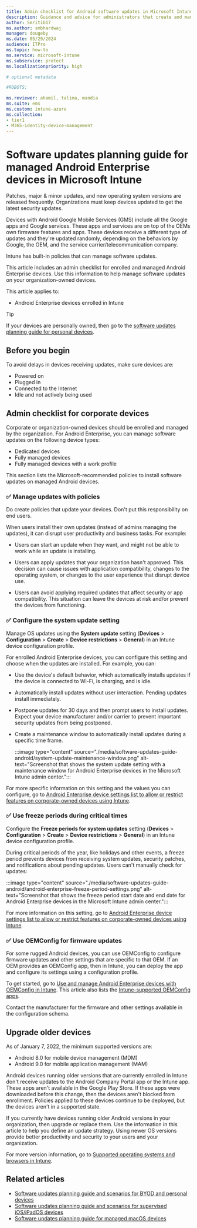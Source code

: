 ```yaml
---
title: Admin checklist for Android software updates in Microsoft Intune
description: Guidance and advice for administrators that create and manage software updated for Android devices using Microsoft Intune. See tasks and settings that can manage updates on corporate owned Android Enterprise devices.
author: Smritib17
ms.author: smbhardwaj
manager: dougeby
ms.date: 05/29/2024
audience: ITPro
ms.topic: how-to
ms.service: microsoft-intune
ms.subservice: protect
ms.localizationpriority: high

# optional metadata

#ROBOTS:

ms.reviewer: ahamil, talima, mandia
ms.suite: ems
ms.custom: intune-azure
ms.collection:
- tier1
- M365-identity-device-management
---
```


# Software updates planning guide for managed Android Enterprise devices in Microsoft Intune

Patches, major & minor updates, and new operating system versions are released frequently. Organizations must keep devices updated to get the latest security updates.

Devices with Android Google Mobile Services (GMS) include all the Google apps and Google services. These apps and services are on top of the OEMs own firmware features and apps. These devices receive a different type of updates and they're updated randomly, depending on the behaviors by Google, the OEM, and the service carrier/telecommunication company.

Intune has built-in policies that can manage software updates.

This article includes an admin checklist for enrolled and managed Android Enterprise devices. Use this information to help manage software updates on your organization-owned devices.

This article applies to:

- Android Enterprise devices enrolled in Intune

> [!TIP]
> If your devices are personally owned, then go to the [software updates planning guide for personal devices](software-updates-guide-personal-byod.md).

## Before you begin

To avoid delays in devices receiving updates, make sure devices are:

- Powered on
- Plugged in
- Connected to the Internet
- Idle and not actively being used

## Admin checklist for corporate devices

Corporate or organization-owned devices should be enrolled and managed by the organization. For Android Enterprise, you can manage software updates on the following device types:

- Dedicated devices
- Fully managed devices
- Fully managed devices with a work profile

This section lists the Microsoft-recommended policies to install software updates on managed Android devices.

### ✅ Manage updates with policies

Do create policies that update your devices. Don't put this responsibility on end users.

When users install their own updates (instead of admins managing the updates), it can disrupt user productivity and business tasks. For example:

- Users can start an update when they want, and might not be able to work while an update is installing.

- Users can apply updates that your organization hasn't approved. This decision can cause issues with application compatibility, changes to the operating system, or changes to the user experience that disrupt device use.

- Users can avoid applying required updates that affect security or app compatibility. This situation can leave the devices at risk and/or prevent the devices from functioning.

### ✅ Configure the system update setting

Manage OS updates using the **System update** setting (**Devices** > **Configuration** > **Create** > **Device restrictions** > **General**) in an Intune device configuration profile.

For enrolled Android Enterprise devices, you can configure this setting and choose when the updates are installed. For example, you can:

- Use the device's default behavior, which automatically installs updates if the device is connected to Wi-Fi, is charging, and is idle.
- Automatically install updates without user interaction. Pending updates install immediately.
- Postpone updates for 30 days and then prompt users to install updates. Expect your device manufacturer and/or carrier to prevent important security updates from being postponed.
- Create a maintenance window to automatically install updates during a specific time frame.

  :::image type="content" source="./media/software-updates-guide-android/system-update-maintenance-window.png" alt-text="Screenshot that shows the system update setting with a maintenance window for Android Enterprise devices in the Microsoft Intune admin center.":::

For more specific information on this setting and the values you can configure, go to [Android Enterprise device settings list to allow or restrict features on corporate-owned devices using Intune](../configuration/device-restrictions-android-for-work.md#general).

### ✅ Use freeze periods during critical times

Configure the **Freeze periods for system updates** setting (**Devices** > **Configuration** > **Create** > **Device restrictions** > **General**) in an Intune device configuration profile.

During critical periods of the year, like holidays and other events, a freeze period prevents devices from receiving system updates, security patches, and notifications about pending updates. Users can't manually check for updates:

:::image type="content" source="./media/software-updates-guide-android/android-enterprise-freeze-period-settings.png" alt-text="Screenshot that shows the freeze period start date and end date for Android Enterprise devices in the Microsoft Intune admin center.":::

For more information on this setting, go to [Android Enterprise device settings list to allow or restrict features on corporate-owned devices using Intune](../configuration/device-restrictions-android-for-work.md#general).

### ✅ Use OEMConfig for firmware updates

For some rugged Android devices, you can use OEMConfig to configure firmware updates and other settings that are specific to that OEM. If an OEM provides an OEMConfig app, then in Intune, you can deploy the app and configure its settings using a configuration profile.

To get started, go to [Use and manage Android Enterprise devices with OEMConfig in Intune](../configuration/android-oem-configuration-overview.md). This article also lists the [Intune-supported OEMConfig apps](../configuration/android-oem-configuration-overview.md#supported-oemconfig-apps).

Contact the manufacturer for the firmware and other settings available in the configuration schema.

## Upgrade older devices

As of January 7, 2022, the minimum supported versions are:

- Android 8.0 for mobile device management (MDM)
- Android 9.0 for mobile application management (MAM)

Android devices running older versions that are currently enrolled in Intune don't receive updates to the Android Company Portal app or the Intune app. These apps aren't available in the Google Play Store. If these apps were downloaded before this change, then the devices aren't blocked from enrollment. Policies applied to these devices continue to be deployed, but the devices aren't in a supported state.

If you currently have devices running older Android versions in your organization, then upgrade or replace them. Use the information in this article to help you define an update strategy. Using newer OS versions provide better productivity and security to your users and your organization.

For more version information, go to [Supported operating systems and browsers in Intune](../fundamentals/supported-devices-browsers.md).

## Related articles

- [Software updates planning guide and scenarios for BYOD and personal devices](software-updates-guide-personal-byod.md)
- [Software updates planning guide and scenarios for supervised iOS/iPadOS devices](software-updates-guide-ios-ipados.md)
- [Software updates planning guide for managed macOS devices](software-updates-guide-macos.md)
